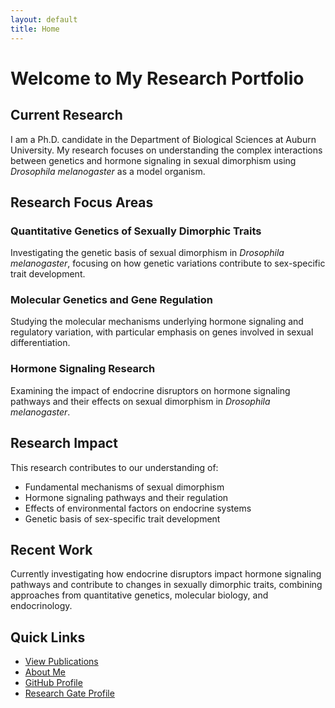 ```yaml
---
layout: default
title: Home
---
```


# Welcome to My Research Portfolio

## Current Research
I am a Ph.D. candidate in the Department of Biological Sciences at Auburn University. My research focuses on understanding the complex interactions between genetics and hormone signaling in sexual dimorphism using *Drosophila melanogaster* as a model organism.

## Research Focus Areas

### Quantitative Genetics of Sexually Dimorphic Traits
Investigating the genetic basis of sexual dimorphism in *Drosophila melanogaster*, focusing on how genetic variations contribute to sex-specific trait development.

### Molecular Genetics and Gene Regulation
Studying the molecular mechanisms underlying hormone signaling and regulatory variation, with particular emphasis on genes involved in sexual differentiation.

### Hormone Signaling Research
Examining the impact of endocrine disruptors on hormone signaling pathways and their effects on sexual dimorphism in *Drosophila melanogaster*.

## Research Impact
This research contributes to our understanding of:
- Fundamental mechanisms of sexual dimorphism
- Hormone signaling pathways and their regulation
- Effects of environmental factors on endocrine systems
- Genetic basis of sex-specific trait development

## Recent Work
Currently investigating how endocrine disruptors impact hormone signaling pathways and contribute to changes in sexually dimorphic traits, combining approaches from quantitative genetics, molecular biology, and endocrinology.

## Quick Links
- [View Publications](/publications)
- [About Me](/about)
- [GitHub Profile](https://github.com/nafiul9)
- [Research Gate Profile](#)
